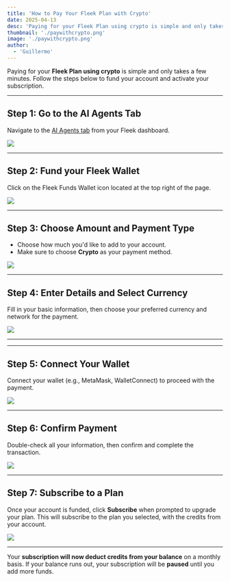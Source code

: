 ```yaml
---
title: 'How to Pay Your Fleek Plan with Crypto'
date: 2025-04-13
desc: 'Paying for your Fleek Plan using crypto is simple and only takes a few minutes. Follow the steps below to fund your account and activate your subscription."'
thumbnail: './paywithcrypto.png'
image: './paywithcrypto.png'
author:
  - 'Guillermo'
---
```


Paying for your **Fleek Plan using crypto** is simple and only takes a few minutes. Follow the steps below to fund your account and activate your subscription.

---

## Step 1: Go to the AI Agents Tab

Navigate to the [AI Agents tab](https://fleek.xyz/agents/) from your Fleek dashboard.

![](./CPG-Step-1.png)

---

## Step 2: Fund your Fleek Wallet

Click on the Fleek Funds Wallet icon located at the top right of the page.

![](./CPG-Step-2.png)

---

## Step 3: Choose Amount and Payment Type

- Choose how much you'd like to add to your account.
- Make sure to choose **Crypto** as your payment method.

![](./CPG-Step-3.png)

---

## Step 4: Enter Details and Select Currency

Fill in your basic information, then choose your preferred currency and network for the payment.

![](./CPG-Step-4.png)

---

---

## **Step 5: Connect Your Wallet**

Connect your wallet (e.g., MetaMask, WalletConnect) to proceed with the payment.

![](./CPG-Step-5.png)

---

## **Step 6: Confirm Payment**

Double-check all your information, then confirm and complete the transaction.

![](./CPG-Step-6.png)

---

## **Step 7: Subscribe to a Plan**

Once your account is funded, click **Subscribe** when prompted to upgrade your plan. This will subscribe to the plan you selected, with the credits from your account.

![](./CPG-Step-7.png)

---

Your **subscription will now deduct credits from your balance** on a monthly basis.
If your balance runs out, your subscription will be **paused** until you add more funds.

